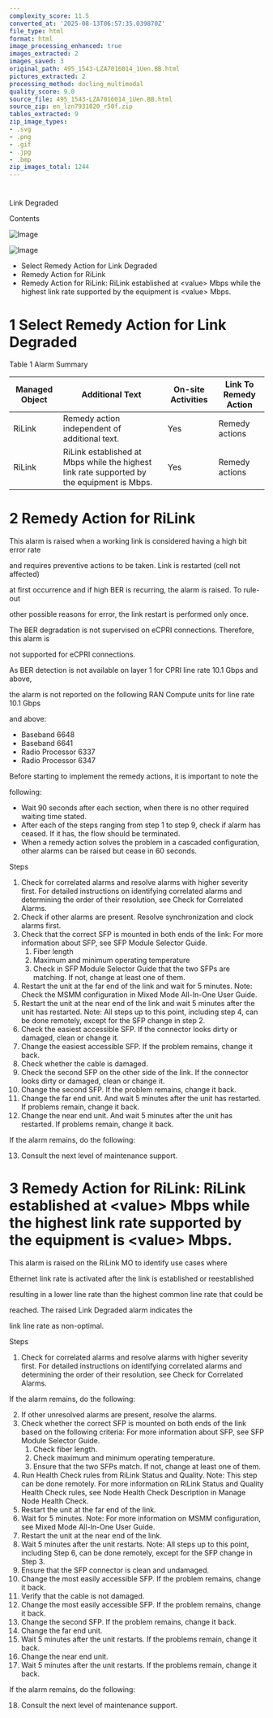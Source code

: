 ```yaml
---
complexity_score: 11.5
converted_at: '2025-08-13T06:57:35.039870Z'
file_type: html
format: html
image_processing_enhanced: true
images_extracted: 2
images_saved: 3
original_path: 495_1543-LZA7016014_1Uen.BB.html
pictures_extracted: 2
processing_method: docling_multimodal
quality_score: 9.0
source_file: 495_1543-LZA7016014_1Uen.BB.html
source_zip: en_lzn7931020_r50f.zip
tables_extracted: 9
zip_image_types:
- .svg
- .png
- .gif
- .jpg
- .bmp
zip_images_total: 1244
---
```


# 

Link Degraded

Contents

![Image](../images/495_1543-LZA7016014_1Uen.BB/additional_3_CP.png)

![Image](../images/495_1543-LZA7016014_1Uen.BB/additional_3_CP.png)

- Select Remedy Action for Link Degraded
- Remedy Action for RiLink
- Remedy Action for RiLink: RiLink established at &lt;value&gt; Mbps while the highest link rate supported by the equipment is &lt;value&gt; Mbps.

# 1 Select Remedy Action for Link Degraded

Table 1   Alarm Summary

| Managed Object   | Additional Text                                                                                                                                                                                | On-site Activities   | Link To Remedy Action   |
|------------------|------------------------------------------------------------------------------------------------------------------------------------------------------------------------------------------------|----------------------|-------------------------|
| RiLink           | Remedy action independent of additional text.                                                                                                                                                  | Yes                  | Remedy actions          |
| RiLink           | RiLink established at <value> Mbps                                         while the highest link rate supported by the equipment is                                             <value> Mbps. | Yes                  | Remedy actions          |

# 2 Remedy Action for RiLink

This alarm is raised when a working link is considered having a high bit error rate

and requires preventive actions to be taken. Link is restarted (cell not affected)

at first occurrence and if high BER is recurring, the alarm is raised. To rule-out

other possible reasons for error, the link restart is performed only once.

The BER degradation is not supervised on eCPRI connections. Therefore, this alarm is

not supported for eCPRI connections.

As BER detection is not available on layer 1 for CPRI line rate 10.1 Gbps and above,

the alarm is not reported on the following RAN Compute units for line rate 10.1 Gbps

and above:

- Baseband 6648
- Baseband 6641
- Radio Processor 6337
- Radio Processor 6347

Before starting to implement the remedy actions, it is important to note the

following:

- Wait 90 seconds after each section, when there is no other required waiting time stated.
- After each of the steps ranging from step 1 to step 9, check if alarm has ceased. If it has, the flow should be terminated.
- When a remedy action solves the problem in a cascaded configuration, other alarms can be raised but cease in 60 seconds.

Steps

1. Check for correlated alarms and resolve alarms with higher severity first. For detailed instructions on identifying correlated alarms and determining the order of their resolution, see Check for Correlated Alarms.
2. Check if other alarms are present. Resolve synchronization and clock alarms first.
3. Check that the correct SFP is mounted in both ends of the link: For more information about SFP, see SFP Module Selector Guide.
    1. Fiber length
    2. Maximum and minimum operating temperature
    3. Check in SFP Module Selector Guide that the two SFPs are matching. If not, change at least one of them.
4. Restart the unit at the far end of the link and wait for 5 minutes. Note: Check the MSMM configuration in Mixed Mode All-In-One User Guide.
5. Restart the unit at the near end of the link and wait 5 minutes after the unit has restarted. Note: All steps up to this point, including step 4, can be done remotely, except for the SFP change in step 2.
6. Check the easiest accessible SFP. If the connector looks dirty or damaged, clean or change it.
7. Change the easiest accessible SFP. If the problem remains, change it back.
8. Check whether the cable is damaged.
9. Check the second SFP on the other side of the link. If the connector looks dirty or damaged, clean or change it.
10. Change the second SFP. If the problem remains, change it back.
11. Change the far end unit. And wait 5 minutes after the unit has restarted. If problems remain, change it back.
12. Change the near end unit. And wait 5 minutes after the unit has restarted. If problems remain, change it back.

If the alarm remains, do the following:

13. Consult the next level of maintenance support.

# 3 Remedy Action for RiLink: RiLink established at &lt;value&gt; Mbps while the highest link rate supported by the equipment is &lt;value&gt; Mbps.

This alarm is raised on the RiLink MO to identify use cases where

Ethernet link rate is activated after the link is established or reestablished

resulting in a lower line rate than the highest common line rate that could be

reached. The raised Link Degraded alarm indicates the

link line rate as non-optimal.

Steps

1. Check for correlated alarms and resolve alarms with higher severity first. For detailed instructions on identifying correlated alarms and determining the order of their resolution, see Check for Correlated Alarms.

If the alarm remains, do the following:

2. If other unresolved alarms are present, resolve the alarms.
3. Check whether the correct SFP is mounted on both ends of the link based on the following criteria: For more information about SFP, see SFP Module Selector Guide.
    1. Check fiber length.
    2. Check maximum and minimum operating temperature.
    3. Ensure that the two SFPs match. If not, change at least one of them.
4. Run Health Check rules from RiLink Status and Quality. Note: This step can be done remotely. For more information on RiLink Status and Quality Health Check rules, see Node Health Check Description in Manage Node Health Check.
5. Restart the unit at the far end of the link.
6. Wait for 5 minutes. Note: For more information on MSMM configuration, see Mixed Mode All-In-One User Guide.
7. Restart the unit at the near end of the link.
8. Wait 5 minutes after the unit restarts. Note: All steps up to this point, including Step 6, can be done remotely, except for the SFP change in Step 3.
9. Ensure that the SFP connector is clean and undamaged.
10. Change the most easily accessible SFP. If the problem remains, change it back.
11. Verify that the cable is not damaged.
12. Change the most easily accessible SFP. If the problem remains, change it back.
13. Change the second SFP. If the problem remains, change it back.
14. Change the far end unit.
15. Wait 5 minutes after the unit restarts. If the problems remain, change it back.
16. Change the near end unit.
17. Wait 5 minutes after the unit restarts. If the problems remain, change it back.

If the alarm remains, do the following:

18. Consult the next level of maintenance support.